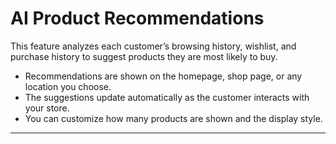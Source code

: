 # AI Product Recommendations

This feature analyzes each customer’s browsing history, wishlist, and purchase history to suggest products they are most likely to buy.

- Recommendations are shown on the homepage, shop page, or any location you choose.
- The suggestions update automatically as the customer interacts with your store.
- You can customize how many products are shown and the display style.

---
